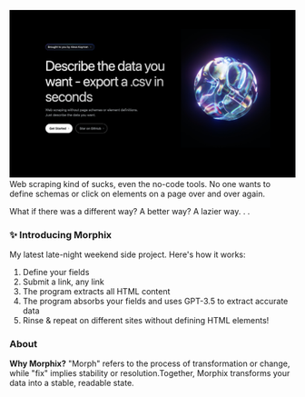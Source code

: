 ![Morphix Preview](/public/images/graphhero.png)
Web scraping kind of sucks, even the no-code tools. No one wants to define schemas or click on elements on a page over and over again.

What if there was a different way? A better way? A lazier way. . .

### ✨ Introducing Morphix

My latest late-night weekend side project. Here's how it works:

1. Define your fields
2. Submit a link, any link
3. The program extracts all HTML content
4. The program absorbs your fields and uses GPT-3.5 to extract accurate data
5. Rinse & repeat on different sites without defining HTML elements!

### About

**Why Morphix?**
"Morph" refers to the process of transformation or change, while "fix" implies stability or resolution.Together, Morphix transforms your data into a stable, readable state.
